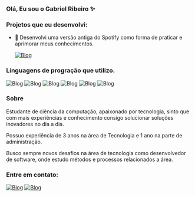 ### Olá, Eu sou o Gabriel Ribeiro ✨

### Projetos que eu desenvolvi: 
- 🎵 Desenvolvi uma versão antiga do Spotify como forma de praticar e aprimorar meus conhecimentos.<p>
[![Blog](https://img.shields.io/badge/Spotify-1ED760?&style=for-the-badge&logo=spotify&logoColor=white)](https://gabrielribeiro07.github.io/projeto-spotify/)

### Linguagens de progração que utilizo.
![Blog](https://img.shields.io/badge/Python-14354C?style=for-the-badge&logo=python&logoColor=white)
![Blog](https://img.shields.io/badge/HTML5-E34F26?style=for-the-badge&logo=html5&logoColor=white)
![Blog](https://img.shields.io/badge/CSS3-1572B6?style=for-the-badge&logo=css3&logoColor=white)
![Blog](https://img.shields.io/badge/Java-ED8B00?style=for-the-badge&logo=openjdk&logoColor=white)
![Blog](https://img.shields.io/badge/MySQL-00000F?style=for-the-badge&logo=mysql&logoColor=white)
![Blog](https://img.shields.io/badge/Bootstrap-563D7C?style=for-the-badge&logo=bootstrap&logoColor=white)


### Sobre
Estudante de ciência da computação, apaixonado por tecnologia, sinto que com mais experiências e conhecimento consigo solucionar soluções inovadores no dia a dia. 

Possuo experiência de 3 anos na área de Tecnologia e 1 ano na parte de administração. 

Busco sempre novos desafios na área de tecnologia como desenvolvedor de software, onde estudo métodos e processos relacionados a área. 

### Entre em contato: 
 [![Blog](https://img.shields.io/badge/WhatsApp-25D366?style=for-the-badge&logo=whatsapp&logoColor=white)](https://wa.me/12988510284)
[![Blog](https://img.shields.io/badge/LinkedIn-0077B5?style=for-the-badge&logo=linkedin&logoColor=white)]( https://www.linkedin.com/in/gabrielribeiro07
)
